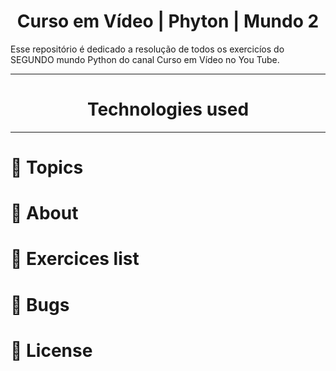<h1 align="center"> Curso em Vídeo | Phyton | Mundo 2 </h1>
<p> Esse repositório é dedicado a resolução de todos os exercicíos do SEGUNDO mundo Python do canal Curso em Vídeo no You Tube. </p>

---

<h1 align="center">Technologies used</h1>
<p align="center">
  <a href="https://www.java.com/en/">
  </a>
</p>
  
---
# :pushpin: Topics
# :rocket: About
# :memo: Exercices list
# :bug: Bugs
# :closed_book: License
